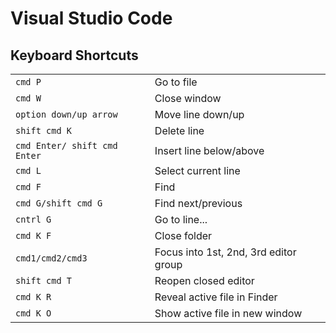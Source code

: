 # Visual Studio Code

## Keyboard Shortcuts

|                              |                                       |
| ---------------------------- | ------------------------------------- |
| `cmd P`                      | Go to file                            |
| `cmd W`                      | Close window                          |
| `option down/up arrow`       | Move line down/up                     |
| `shift cmd K`                | Delete line                           |
| `cmd Enter/ shift cmd Enter` | Insert line below/above               |
| `cmd L`                      | Select current line                   |
| `cmd F`                      | Find                                  |
| `cmd G/shift cmd G`          | Find next/previous                    |
| `cntrl G`                    | Go to line...                         |
| `cmd K F`                    | Close folder                          |
| `cmd1/cmd2/cmd3`             | Focus into 1st, 2nd, 3rd editor group |
| `shift cmd T`                | Reopen closed editor                  |
| `cmd K R`                    | Reveal active file in Finder          |
| `cmd K O`                    | Show active file in new window        |
